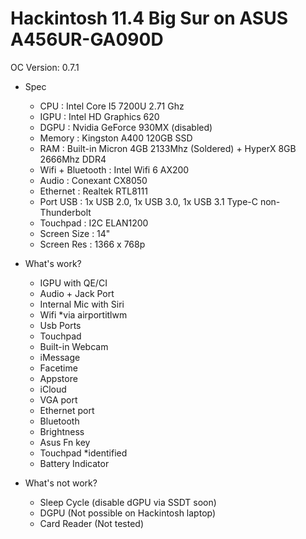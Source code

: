# Hackintosh 11.4 Big Sur on ASUS A456UR-GA090D
OC Version: 0.7.1

* Spec
  - CPU : Intel Core I5 7200U 2.71 Ghz
  - IGPU : Intel HD Graphics 620
  - DGPU : Nvidia GeForce 930MX (disabled)
  - Memory : Kingston A400 120GB SSD
  - RAM : Built-in  Micron 4GB 2133Mhz (Soldered) + HyperX 8GB 2666Mhz DDR4 
  - Wifi + Bluetooth : Intel Wifi 6 AX200
  - Audio : Conexant CX8050
  - Ethernet : Realtek RTL8111
  - Port USB : 1x USB 2.0, 1x USB 3.0, 1x USB 3.1 Type-C non-Thunderbolt
  - Touchpad : I2C ELAN1200
  - Screen Size : 14"
  - Screen Res : 1366 x 768p

* What's work? 
  - IGPU with QE/CI
  - Audio + Jack Port
  - Internal Mic with Siri
  - Wifi *via airportitlwm
  - Usb Ports
  - Touchpad
  - Built-in Webcam
  - iMessage
  - Facetime
  - Appstore
  - iCloud
  - VGA port
  - Ethernet port
  - Bluetooth 
  - Brightness
  - Asus Fn key
  - Touchpad *identified
  - Battery Indicator

* What's not work?
  - Sleep Cycle (disable dGPU via SSDT soon)
  - DGPU (Not possible on Hackintosh laptop)
  - Card Reader (Not tested)
